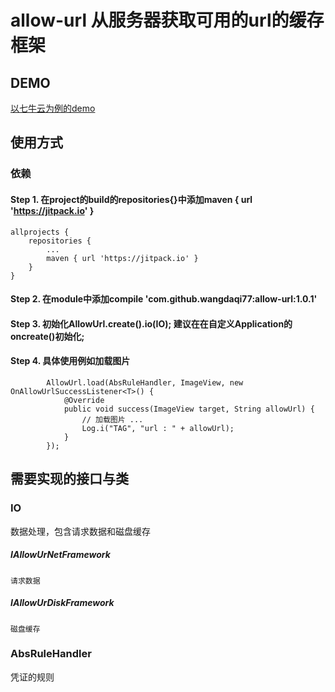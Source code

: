 # allow-url 从服务器获取可用的url的缓存框架

## DEMO
[以七牛云为例的demo](https://github.com/wangdaqi77/AllowUrlForQiNiu)

## 使用方式

### 依赖
#### Step 1. 在project的build的repositories{}中添加maven { url 'https://jitpack.io' }

	allprojects {
		repositories {
			...
			maven { url 'https://jitpack.io' }
		}
	}
#### Step 2. 在module中添加compile 'com.github.wangdaqi77:allow-url:1.0.1'	

#### Step 3. 初始化AllowUrl.create().io(IO); 建议在在自定义Application的oncreate()初始化;

#### Step 4. 具体使用例如加载图片
            AllowUrl.load(AbsRuleHandler, ImageView, new OnAllowUrlSuccessListener<T>() {
                @Override
                public void success(ImageView target, String allowUrl) {
                    // 加载图片 ...
                    Log.i("TAG", "url : " + allowUrl);
                }
            });

## 需要实现的接口与类

### IO
数据处理，包含请求数据和磁盘缓存
##### IAllowUrNetFramework<P>
	请求数据
##### IAllowUrDiskFramework
	磁盘缓存

### AbsRuleHandler
凭证的规则
